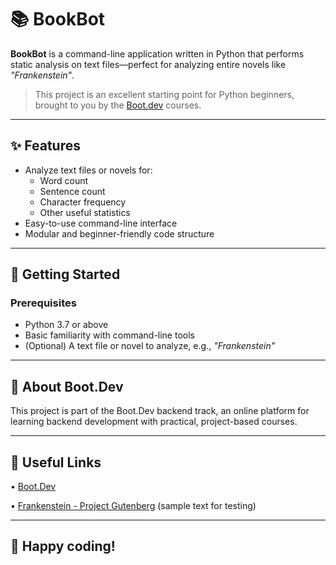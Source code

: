 # 📚 BookBot

**BookBot** is a command-line application written in Python that performs static analysis on text files—perfect for analyzing entire novels like *"Frankenstein"*.

> This project is an excellent starting point for Python beginners, brought to you by the [Boot.dev](https://www.boot.dev/tracks/backend) courses.

---

## ✨ Features

- Analyze text files or novels for:
  - Word count
  - Sentence count
  - Character frequency
  - Other useful statistics
- Easy-to-use command-line interface
- Modular and beginner-friendly code structure

---

## 🚀 Getting Started

### Prerequisites
- Python 3.7 or above
- Basic familiarity with command-line tools
- (Optional) A text file or novel to analyze, e.g., *"Frankenstein"*

---

## 📖 About Boot.Dev

This project is part of the Boot.Dev backend track, an online platform for learning backend development with practical, project-based courses.

---

## 🔗 Useful Links
• [Boot.Dev](https://www.boot.dev/tracks/backend)

• [Frankenstein - Project Gutenberg](https://raw.githubusercontent.com/asweigart/codebreaker/master/frankenstein.txt) (sample text for testing)


---

## 🎉 Happy coding!